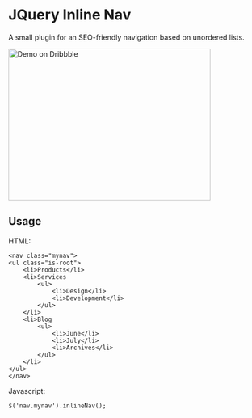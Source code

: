 # JQuery Inline Nav

A small plugin for an SEO-friendly navigation based on unordered lists.

<img src="https://cdn.dribbble.com/users/183975/screenshots/3852634/untitled-1.gif" alt="Demo on Dribbble" width="400" height="300">

## Usage

HTML:
```
<nav class="mynav">
<ul class="is-root">
    <li>Products</li>
    <li>Services
        <ul>
            <li>Design</li>
            <li>Development</li>
        </ul>
    </li>
    <li>Blog
        <ul>
            <li>June</li>
            <li>July</li>
            <li>Archives</li>
        </ul>
    </li>
</ul>
</nav>
```

Javascript:
```
$('nav.mynav').inlineNav();
```
